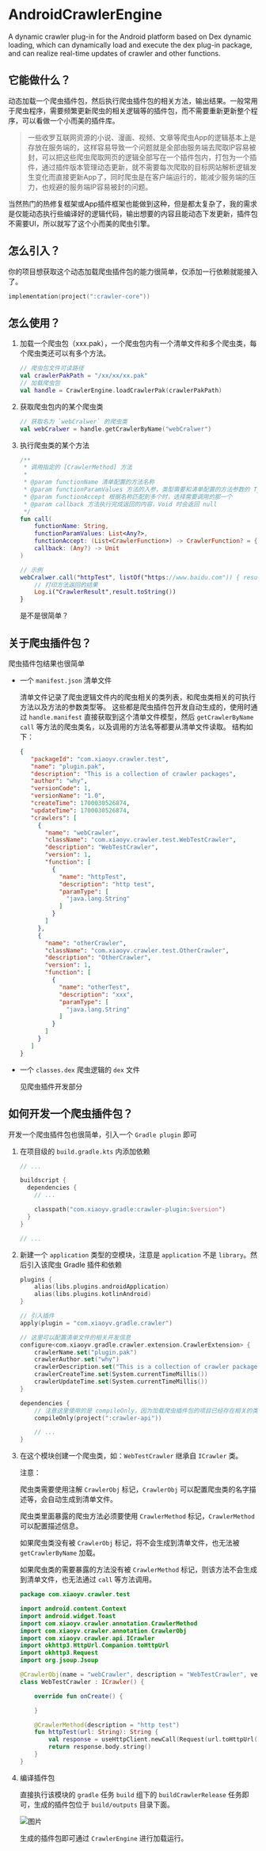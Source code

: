 # AndroidCrawlerEngine
A dynamic crawler plug-in for the Android platform based on Dex dynamic loading, which can dynamically load and execute the dex plug-in package, and can realize real-time updates of crawler and other functions.
## 它能做什么？
动态加载一个爬虫插件包，然后执行爬虫插件包的相关方法，输出结果。一般常用于爬虫程序，需要频繁更新爬虫的相关逻辑等的插件包，而不需要重新更新整个程序，可以看做一个小而美的插件库。

> 一些收罗互联网资源的小说、漫画、视频、文章等爬虫App的逻辑基本上是存放在服务端的，这样容易导致一个问题就是全部由服务端去爬取IP容易被封，可以把这些爬虫爬取网页的逻辑全部写在一个插件包内，打包为一个插件，通过插件版本管理动态更新，就不需要每次爬取的目标网站解析逻辑发生变化而直接更新App了，同时爬虫是在客户端运行的，能减少服务端的压力，也规避的服务端IP容易被封的问题。

当然热门的热修复框架或App插件框架也能做到这种，但是都太复杂了，我的需求是仅能动态执行些编译好的逻辑代码，输出想要的内容且能动态下发更新，插件包不需要UI，所以就写了这个小而美的爬虫引擎。

## 怎么引入？
你的项目想获取这个动态加载爬虫插件包的能力很简单，仅添加一行依赖就能接入了。
```kotlin
implementation(project(":crawler-core"))
```
## 怎么使用？
1. 加载一个爬虫包（xxx.pak），一个爬虫包内有一个清单文件和多个爬虫类，每个爬虫类还可以有多个方法。
   ```kotlin
   // 爬虫包文件可读路径
   val crawlerPakPath = "/xx/xx/xx.pak"
   // 加载爬虫包
   val handle = CrawlerEngine.loadCrawlerPak(crawlerPakPath)
   ```
2. 获取爬虫包内的某个爬虫类
   ```kotlin
   // 获取名为 `webCralwer` 的爬虫类
   val webCralwer = handle.getCrawlerByName("webCralwer")
   ```
3. 执行爬虫类的某个方法
   ```kotlin
   /**
    * 调用指定的 [CrawlerMethod] 方法
    *
    * @param functionName 清单配置的方法名称
    * @param functionParamValues 方法的入参，类型需要和清单配置的方法参数的 Types 匹配，否则无法调用
    * @param functionAccept 根据名称匹配到多个时，选择需要调用的那一个
    * @param callback 方法执行完成返回的内容，Void 时会返回 null
    */
   fun call(
       functionName: String,
       functionParamValues: List<Any?>,
       functionAccept: (List<CrawlerFunction>) -> CrawlerFunction? = { it.firstOrNull() },
       callback: (Any?) -> Unit
   )

   // 示例
   webCralwer.call("httpTest", listOf("https://www.baidu.com")) { result ->
       // 打印方法返回的结果
       Log.i("CrawlerResult",result.toString())
   }
   ```
   是不是很简单？

## 关于爬虫插件包？
爬虫插件包结果也很简单
- 一个 `manifest.json` 清单文件

  清单文件记录了爬虫逻辑文件内的爬虫相关的类列表，和爬虫类相关的可执行方法以及方法的参数类型等。
  这些都是爬虫插件包开发自动生成的，使用时通过 `handle.manifest` 直接获取到这个清单文件模型，然后 `getCrawlerByName` `call` 等方法的爬虫类名，以及调用的方法名等都要从清单文件读取。
  结构如下：
  ```json
  {
     "packageId": "com.xiaoyv.crawler.test",
     "name": "plugin.pak",
     "description": "This is a collection of crawler packages",
     "author": "why",
     "versionCode": 1,
     "versionName": "1.0",
     "createTime": 1700030526874,
     "updateTime": 1700030526874,
     "crawlers": [
       {
         "name": "webCrawler",
         "className": "com.xiaoyv.crawler.test.WebTestCrawler",
         "description": "WebTestCrawler",
         "version": 1,
         "function": [
           {
             "name": "httpTest",
             "description": "http test",
             "paramType": [
               "java.lang.String"
             ]
           }
         ]
       },
       {
         "name": "otherCrawler",
         "className": "com.xiaoyv.crawler.test.OtherCrawler",
         "description": "OtherCrawler",
         "version": 1,
         "function": [
           {
             "name": "otherTest",
             "description": "xxx",
             "paramType": [
               "java.lang.String"
             ]
           }
         ]
       }
     ]
  }
  ```
- 一个 `classes.dex` 爬虫逻辑的 `dex` 文件

  见爬虫插件开发部分

## 如何开发一个爬虫插件包？
开发一个爬虫插件包也很简单，引入一个 `Gradle plugin` 即可
1. 在项目级的 `build.gradle.kts` 内添加依赖
   ```kotlin
   // ...
   
   buildscript {
     dependencies {
       // ...
   
       classpath("com.xiaoyv.gradle:crawler-plugin:$version")
     }
   }
   
   // ...
   ```
2. 新建一个 `application` 类型的空模块，注意是 `application` 不是 `library`。然后引入该爬虫 Gradle 插件和依赖
   ```kotlin
   plugins {
       alias(libs.plugins.androidApplication)
       alias(libs.plugins.kotlinAndroid)
   }

   // 引入插件
   apply(plugin = "com.xiaoyv.gradle.crawler")

   // 这里可以配置清单文件的相关开发信息
   configure<com.xiaoyv.gradle.crawler.extension.CrawlerExtension> {
       crawlerName.set("plugin.pak")
       crawlerAuthor.set("why")
       crawlerDescription.set("This is a collection of crawler packages")
       crawlerCreateTime.set(System.currentTimeMillis())
       crawlerUpdateTime.set(System.currentTimeMillis())
   }

   dependencies {
       // 注意这里使用的是 compileOnly，因为加载爬虫插件包的项目已经存在相关的类了，不需要插件包引入。
       compileOnly(project(":crawler-api"))

       // ...
   }
   ```

3. 在这个模块创建一个爬虫类，如：`WebTestCrawler` 继承自 `ICrawler` 类。

   注意：

   爬虫类需要使用注解 `CrawlerObj` 标记，`CrawlerObj` 可以配置爬虫类的名字描述等，会自动生成到清单文件。

   爬虫类里面暴露的爬虫方法必须要使用 `CrawlerMethod` 标记，`CrawlerMethod` 可以配置描述信息。

   如果爬虫类没有被 `CrawlerObj` 标记，将不会生成到清单文件，也无法被 `getCrawlerByName` 加载。

   如果爬虫类的需要暴露的方法没有被 `CrawlerMethod` 标记，则该方法不会生成到清单文件，也无法通过 `call` 等方法调用。

   ```kotlin
   package com.xiaoyv.crawler.test
   
   import android.content.Context
   import android.widget.Toast
   import com.xiaoyv.crawler.annotation.CrawlerMethod
   import com.xiaoyv.crawler.annotation.CrawlerObj
   import com.xiaoyv.crawler.api.ICrawler
   import okhttp3.HttpUrl.Companion.toHttpUrl
   import okhttp3.Request
   import org.jsoup.Jsoup
   
   @CrawlerObj(name = "webCrawler", description = "WebTestCrawler", version = 1)
   class WebTestCrawler : ICrawler() {
   
       override fun onCreate() {
   
       }
   
       @CrawlerMethod(description = "http test")
       fun httpTest(url: String): String {
           val response = useHttpClient.newCall(Request(url.toHttpUrl())).execute()
           return response.body.string()
       }
   }
   ```
4. 编译插件包

   直接执行该模块的 `gradle` 任务 `build` 组下的 `buildCrawlerRelease` 任务即可，生成的插件包位于 `build/outputs` 目录下面。
   
   ![图片](https://github.com/xiaoyvyv/AndroidCrawlerEngine/assets/29088158/eda7a0aa-525e-4edb-a335-f1d869ca4097)
   
   生成的插件包即可通过 `CrawlerEngine` 进行加载运行。
